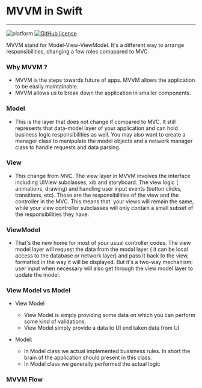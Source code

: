 # MVVM in Swift

***

![platform](https://img.shields.io/badge/platform-iOS-orange)
[![GitHub license](https://img.shields.io/badge/License-Apache2.0-blue.svg)](LICENSE)

MVVM stand for Model-View-ViewModel. It's a different way to arrange responsibilities, changing a few roles comapared to MVC.


 ### Why MVVM ? ### 
-  MVVM is the steps towards future of apps. MVVM allows the application to be easily maintainable.
-  MVVM allows us to break down the application in smaller components.

 ### Model ### 

- This is the layer that does not change if compared to MVC. It still represents that data-model layer of your application and can hold business logic responsibilities as well. You may also want to create a manager class to manipulate the model objects and a network manager class to handle requests and data parsing.

 ### View ### 

- This change from MVC. The view layer in MVVM involves the interface including UIView subclasses, xib and storyboard. The view logic ( animations, drawing) and handling user input events (button clicks, transitions, etc). Those are the responsibilities of the view and the controller in the MVC. This means that  your views will remain the same, while your view controller subclasses will only contain a small subset of the responsibilities they have.

 ### ViewModel ### 

- That's the new home for most of your usual controller codes. The view model layer will request the data from the modal layer ( it can be local access to the database or network layer) and pass it back to the view, formatted in the way it will be displayed. But it's a two-way mechanism: user input when necessary will also get through the view model layer to update the model. 


 ### View Model vs Model ### 
 * View Model
      * View Model is simply providing some data on which you can perform some kind of validations.
      * View Model simply provide a data to UI end taken data from UI
              
 * Model:
      * In Model class we actual implemented bussiness rules. In short the brain of the application should present in this class.
      * In Model class we generally performed the actual logic
      
 ### MVVM Flow ### 
